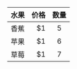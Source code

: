 | 水果        | 价格    |  数量  |
| --------|-----:| :----: |
| 香蕉        | $1      |   5    |
| 苹果        | $1      |   6    |
| 草莓        | $1      |   7    |
